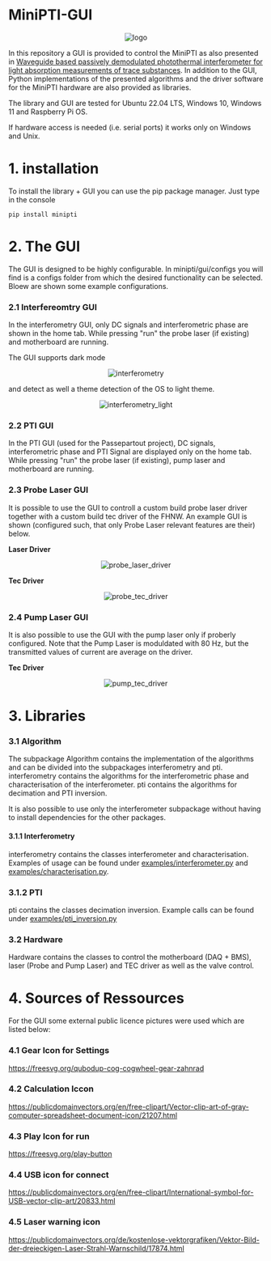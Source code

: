 
# MiniPTI-GUI
<p style="text-align: center;">
<img alt="logo" src="https://www.fhnw.ch/de/medien/logos/media/fhnw_e_10mm.jpg" class="centre">
</p>


In this repository a GUI is provided to control the MiniPTI as also presented in [Waveguide based passively demodulated photothermal interferometer for light absorption measurements of trace substances](https://doi.org/10.1364/AO.476868). In addition to the GUI, Python implementations of the presented algorithms and the driver software for the MiniPTI hardware are also provided as libraries.

The library and GUI are tested for Ubuntu 22.04 LTS, Windows 10, Windows 11 and Raspberry Pi OS.

If hardware access is needed (i.e. serial ports) it works only on Windows and Unix.
# 1. installation
To install the library + GUI you can use the pip package manager. Just type in the console
```
pip install minipti
```

# 2. The GUI
The GUI is designed to be highly configurable. In minipti/gui/configs you will find
is a configs folder from which the desired functionality can be selected. Bloew
are shown some example configurations.

### 2.1 Interfereomtry GUI
In the interferometry GUI, only DC signals and interferometric phase are shown
in the home tab. While pressing "run" the probe laser (if existing) and motherboard are
running.

The GUI supports dark mode

<p style="text-align: center;">
<img alt="interferometry" src="https://raw.githubusercontent.com/bilaljo/MiniPTI/develop/images/gui/interferometry/dark.png" class="centre">
</p>

and detect as well a theme detection of the OS to light theme.
<p style="text-align: center;">
<img alt="interferometry_light" src="https://raw.githubusercontent.com/bilaljo/MiniPTI/develop/images/gui/interferometry/light.png" class="centre">
</p>


### 2.2 PTI GUI
In the PTI GUI (used for the Passepartout project), DC signals, interferometric phase and PTI Signal
are displayed only on the home tab. While pressing "run" the probe laser (if existing), pump laser and motherboard are
running.

### 2.3 Probe Laser GUI
It is possible to use the GUI to controll a custom build probe laser driver together with a custom build tec driver of the FHNW. An example
GUI is shown (configured such, that only Probe Laser relevant features are their) below.

**Laser Driver**
<p style="text-align: center;">
<img alt="probe_laser_driver" src="https://raw.githubusercontent.com/bilaljo/MiniPTI/develop/images/gui/probe_laser/laser_driver.png" class="centre">
</p>

**Tec Driver**
<p style="text-align: center;">
<img alt="probe_tec_driver" src="https://raw.githubusercontent.com/bilaljo/MiniPTI/develop/images/gui/probe_laser/tec_driver.png" class="centre">
</p>

### 2.4 Pump Laser GUI
It is also possible to use the GUI with the pump laser only if proberly configured. Note that the Pump Laser is moduldated with 80 Hz, but the transmitted
values of current are average on the driver.

**Tec Driver**
<p style="text-align: center;">
<img alt="pump_tec_driver" src="https://raw.githubusercontent.com/bilaljo/MiniPTI/develop/images/gui/pump_laser/laser_driver.png" class="centre">
</p>


# 3. Libraries

### 3.1 Algorithm
The subpackage Algorithm contains the implementation of the algorithms and can be divided into the subpackages interferometry and pti. interferometry contains the algorithms for the interferometric phase and characterisation of the interferometer. pti contains the algorithms for decimation and PTI inversion.

It is also possible to use only the interferometer subpackage without having to install dependencies for the other packages.

#### 3.1.1 Interferometry
interferometry contains the classes interferometer and characterisation.
Examples of usage can be found under <a href="https://github.com/bilaljo/MiniPTI/blob/main/examples/interferometry.py">examples/interferometer.py</a> and
<a href="https://github.com/bilaljo/MiniPTI/blob/main/examples/characterisation.py">examples/characterisation.py</a>.
### 3.1.2 PTI
pti contains the classes decimation inversion. Example calls can be found under <a href="https://github.com/bilaljo/MiniPTI/blob/main/examples/pti_inversion.py">examples/pti_inversion.py</a>
### 3.2 Hardware
Hardware contains the classes to control the motherboard (DAQ + BMS), laser (Probe and Pump Laser) and TEC driver as well as the valve control.

# 4. Sources of Ressources
For the GUI some external public licence pictures were used which are listed below:

### 4.1 Gear Icon for Settings
https://freesvg.org/qubodup-cog-cogwheel-gear-zahnrad

### 4.2 Calculation Iccon
https://publicdomainvectors.org/en/free-clipart/Vector-clip-art-of-gray-computer-spreadsheet-document-icon/21207.html

### 4.3 Play Icon for run
https://freesvg.org/play-button

### 4.4 USB icon for connect
https://publicdomainvectors.org/en/free-clipart/International-symbol-for-USB-vector-clip-art/20833.html

### 4.5 Laser warning icon
https://publicdomainvectors.org/de/kostenlose-vektorgrafiken/Vektor-Bild-der-dreieckigen-Laser-Strahl-Warnschild/17874.html
